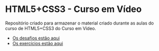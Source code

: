 # HTML5+CSS3 - Curso em Vídeo

 Repositório criado para armazenar o material criado durante as aulas do curso de HTML5+CSS3 do Curso em Vídeo.

* [Os desafios estão aqui](https://github.com/davifariasp/CemV-HTML5-CSS3/tree/main/desafios)
* [Os exercícios estão aqui](https://github.com/davifariasp/CemV-HTML5-CSS3/tree/main/exercicios)
